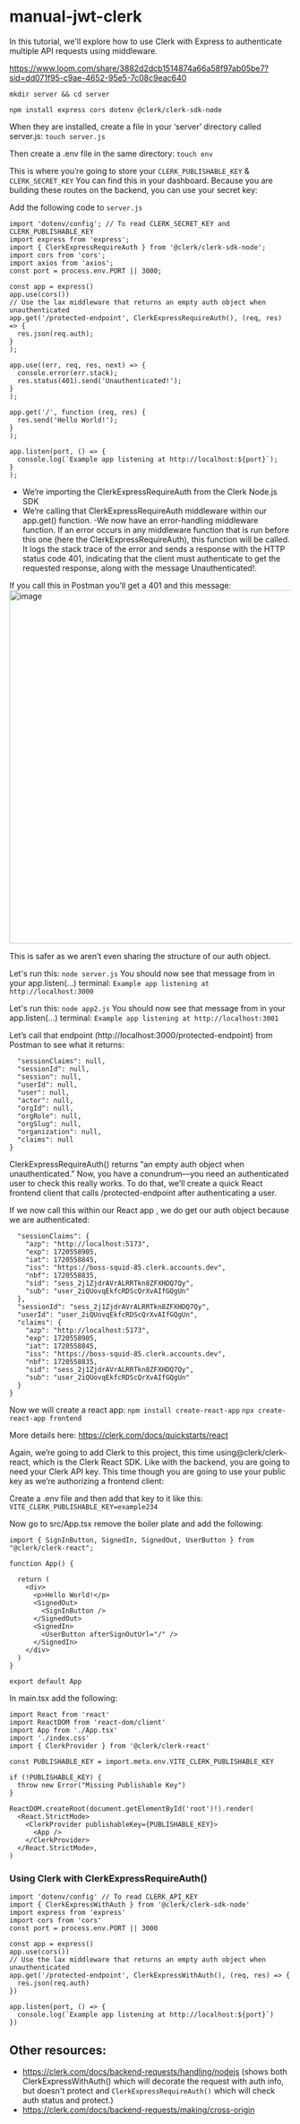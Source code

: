 # manual-jwt-clerk
In this tutorial, we'll explore how to use Clerk with Express to authenticate multiple API requests using middleware.

https://www.loom.com/share/3882d2dcb1514874a66a58f97ab05be7?sid=dd071f95-c9ae-4652-95e5-7c08c9eac640

```mkdir server && cd server```

```npm install express cors dotenv @clerk/clerk-sdk-node ```

When they are installed, create a file in your ‘server’ directory called server.js:
```touch server.js```

Then create a .env file in the same directory:
```touch env```

This is where you’re going to store your ```CLERK_PUBLISHABLE_KEY``` & ```CLERK_SECRET_KEY``` You can find this in your dashboard. Because you are building these routes on the backend, you can use your secret key:

Add the following code to ```server.js``` 

```
import 'dotenv/config'; // To read CLERK_SECRET_KEY and CLERK_PUBLISHABLE_KEY
import express from 'express';
import { ClerkExpressRequireAuth } from '@clerk/clerk-sdk-node';
import cors from 'cors';
import axios from 'axios';
const port = process.env.PORT || 3000;

const app = express()
app.use(cors())
// Use the lax middleware that returns an empty auth object when unauthenticated
app.get('/protected-endpoint', ClerkExpressRequireAuth(), (req, res) => {
  res.json(req.auth);
}
);

app.use((err, req, res, next) => {
  console.error(err.stack);
  res.status(401).send('Unauthenticated!');
}
);

app.get('/', function (req, res) {
  res.send('Hello World!');
}
);

app.listen(port, () => {
  console.log(`Example app listening at http://localhost:${port}`);
}
);
```


- We’re importing the ClerkExpressRequireAuth from the Clerk Node.js SDK
- We’re calling that ClerkExpressRequireAuth middleware within our app.get() function.
-We now have an error-handling middleware function. If an error occurs in any middleware function that is run before this one (here the ClerkExpressRequireAuth), this function will be called. It logs the stack trace of the error and sends a response with the HTTP status code 401, indicating that the client must authenticate to get the requested response, along with the message Unauthenticated!.

If you call this in Postman you’ll get a 401 and this message:
<img width="630" alt="image" src="https://github.com/savmaya/manual-jwt-clerk/assets/100170212/f3444c6f-d275-46ff-bf77-17c800bbc328">

This is safer as we aren’t even sharing the structure of our auth object.

Let's run this: 
```node server.js```
You should now see that message from in your app.listen(…) terminal:
```Example app listening at http://localhost:3000```

Let's run this: 
```node app2.js```
You should now see that message from in your app.listen(…) terminal:
```Example app listening at http://localhost:3001```

Let’s call that endpoint (http://localhost:3000/protected-endpoint) from Postman to see what it returns:
```{
  "sessionClaims": null,
  "sessionId": null,
  "session": null,
  "userId": null,
  "user": null,
  "actor": null,
  "orgId": null,
  "orgRole": null,
  "orgSlug": null,
  "organization": null,
  "claims": null
}
```

ClerkExpressRequireAuth() returns “an empty auth object when unauthenticated.” Now, you have a conundrum—you need an authenticated user to check this really works. To do that, we’ll create a quick React frontend client that calls /protected-endpoint after authenticating a user.

If we now call this within our React app , we do get our auth object because we are authenticated:
```{
  "sessionClaims": {
    "azp": "http://localhost:5173",
    "exp": 1720558905,
    "iat": 1720558845,
    "iss": "https://boss-squid-85.clerk.accounts.dev",
    "nbf": 1720558835,
    "sid": "sess_2j1ZjdrAVrALRRTkn8ZFXHDQ7Qy",
    "sub": "user_2iQUovqEkfcRDScQrXvAIfGQgUn"
  },
  "sessionId": "sess_2j1ZjdrAVrALRRTkn8ZFXHDQ7Qy",
  "userId": "user_2iQUovqEkfcRDScQrXvAIfGQgUn",
  "claims": {
    "azp": "http://localhost:5173",
    "exp": 1720558905,
    "iat": 1720558845,
    "iss": "https://boss-squid-85.clerk.accounts.dev",
    "nbf": 1720558835,
    "sid": "sess_2j1ZjdrAVrALRRTkn8ZFXHDQ7Qy",
    "sub": "user_2iQUovqEkfcRDScQrXvAIfGQgUn"
  }
}

```
Now we will create a react app: 
```npm install create-react-app```
```npx create-react-app frontend```

More details here: https://clerk.com/docs/quickstarts/react

Again, we’re going to add Clerk to this project, this time using@clerk/clerk-react, which is the Clerk React SDK. Like with the backend, you are going to need your Clerk API key. This time though you are going to use your public key as we’re authorizing a frontend client:

Create a .env file and then add that key to it like this: 
```VITE_CLERK_PUBLISHABLE_KEY=example234```

Now go to src/App.tsx remove the boiler plate and add the following: 
```
import { SignInButton, SignedIn, SignedOut, UserButton } from "@clerk/clerk-react";

function App() {

  return (
    <div>
      <p>Hello World!</p>
      <SignedOut>
        <SignInButton />
      </SignedOut>
      <SignedIn>
        <UserButton afterSignOutUrl="/" />
      </SignedIn>
    </div>
  )
}

export default App
```

In main.tsx add the following: 

```
import React from 'react'
import ReactDOM from 'react-dom/client'
import App from './App.tsx'
import './index.css'
import { ClerkProvider } from '@clerk/clerk-react'

const PUBLISHABLE_KEY = import.meta.env.VITE_CLERK_PUBLISHABLE_KEY

if (!PUBLISHABLE_KEY) {
  throw new Error("Missing Publishable Key")
}

ReactDOM.createRoot(document.getElementById('root')!).render(
  <React.StrictMode>
    <ClerkProvider publishableKey={PUBLISHABLE_KEY}>
      <App />
    </ClerkProvider>
  </React.StrictMode>,
)

```

### Using Clerk with ClerkExpressRequireAuth()
```
import 'dotenv/config' // To read CLERK_API_KEY
import { ClerkExpressWithAuth } from '@clerk/clerk-sdk-node'
import express from 'express'
import cors from 'cors'
const port = process.env.PORT || 3000

const app = express()
app.use(cors())
// Use the lax middleware that returns an empty auth object when unauthenticated
app.get('/protected-endpoint', ClerkExpressWithAuth(), (req, res) => {
  res.json(req.auth)
})

app.listen(port, () => {
  console.log(`Example app listening at http://localhost:${port}`)
})
```


## Other resources:
- https://clerk.com/docs/backend-requests/handling/nodejs (shows both ClerkExpressWithAuth() which will decorate the request with auth info, but doesn't protect and `ClerkExpressRequireAuth()`  which will check auth status and protect.)
- https://clerk.com/docs/backend-requests/making/cross-origin

